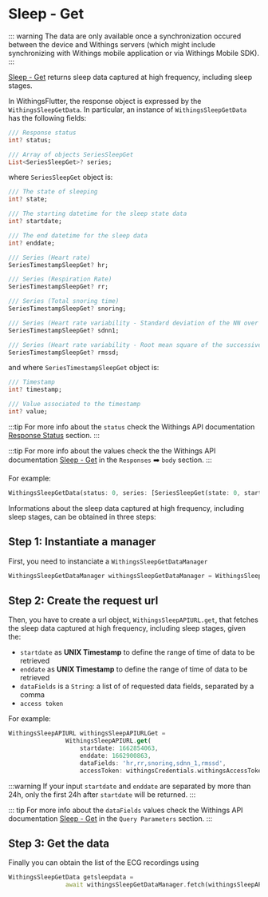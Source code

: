 # Sleep - Get

::: warning
The data are only available once a synchronization occured between the device and Withings servers (which might include synchronizing with Withings mobile application or via Withings Mobile SDK).
:::

[Sleep - Get](https://developer.withings.com/api-reference/#operation/sleepv2-get) returns sleep data captured at high frequency, including sleep stages.

In WithingsFlutter, the response object is expressed by the `WithingsSleepGetData`. In particular, an instance of `WithingsSleepGetData` has the following fields:

```dart
/// Response status
int? status;

/// Array of objects SeriesSleepGet
List<SeriesSleepGet>? series;
```

where `SeriesSleepGet` object is:

```dart
/// The state of sleeping
int? state;

/// The starting datetime for the sleep state data
int? startdate;

/// The end datetime for the sleep data
int? enddate;

/// Series (Heart rate)
SeriesTimestampSleepGet? hr;

/// Series (Respiration Rate)
SeriesTimestampSleepGet? rr;

/// Series (Total snoring time)
SeriesTimestampSleepGet? snoring;

/// Series (Heart rate variability - Standard deviation of the NN over 1 minute)
SeriesTimestampSleepGet? sdnn1;

/// Series (Heart rate variability - Root mean square of the successive differences over "a few seconds")
SeriesTimestampSleepGet? rmssd;
```

and where `SeriesTimestampSleepGet` object is:

```dart
/// Timestamp
int? timestamp;

/// Value associated to the timestamp
int? value;
```
:::tip
For more info about the `status` check the Withings API documentation [Response Status](https://developer.withings.com/api-reference#section/Response-status) section.
:::

:::tip
For more info about the values check the the Withings API documentation [Sleep - Get](https://developer.withings.com/api-reference/#operation/sleepv2-get) in the `Responses` :arrow_right: `body` section.
:::

For example:

```dart
WithingsSleepGetData(status: 0, series: [SeriesSleepGet(state: 0, startdate: 1662860040, enddate: 1662860160, hr: null, rr: null, snoring: null, sdnn_1: null, rmssd: null, ), ..., SeriesSleepGet(state: 1, startdate: 1662866460, enddate: 1662867180, hr: SeriesTimestampSleepGet(series: [ObjSleepGet(timestamp: 1662866491, value: 45, ), ObjSleepGet(timestamp: 1662867098, value: 45, )], ), rr: null, snoring: null, sdnn_1: null, rmssd: null, )], )
```

Informations about the sleep data captured at high frequency, including sleep stages, can be obtained in three steps:

## Step 1: Instantiate a manager

First, you need to instanciate a `WithingsSleepGetDataManager`
```dart
WithingsSleepGetDataManager withingsSleepGetDataManager = WithingsSleepGetDataManager();
```

## Step 2: Create the request url

Then, you have to create a url object, `WithingsSleepAPIURL.get`, that fetches the sleep data captured at high frequency, including sleep stages, given the:
* `startdate` as **UNIX Timestamp** to define the range of time of data to be retrieved
* `enddate` as **UNIX Timestamp** to define the range of time of data to be retrieved
* `dataFields` is a `String`: a list of of requested data fields, separated by a comma
* `access token`

For example:
```dart
WithingsSleepAPIURL withingsSleepAPIURLGet =
                WithingsSleepAPIURL.get(
                    startdate: 1662854063,
                    enddate: 1662900863,
                    dataFields: 'hr,rr,snoring,sdnn_1,rmssd',
                    accessToken: withingsCredentials.withingsAccessToken);
```
:::warning
If your input `startdate` and `enddate` are separated by more than 24h, only the first 24h after `startdate` will be returned.
:::

::: tip
For more info about the `dataFields` values check the Withings API documentation [Sleep - Get](https://developer.withings.com/api-reference/#operation/sleepv2-get) in the `Query Parameters` section.
:::

## Step 3: Get the data

Finally you can obtain the list of the ECG recordings using
```dart
WithingsSleepGetData getsleepdata =
                await withingsSleepGetDataManager.fetch(withingsSleepAPIURLGet);
```
